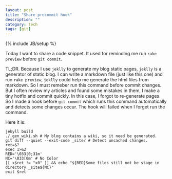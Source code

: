 ```yaml
---
layout: post
title: "Share precommit hook"
description: ""
category: tech
tags: [git]
---
```

{% include JB/setup %}

Today I want to share a code snippet. It used for reminding me run `rake preview` before `git commit`.

TL;DR. Because I use `jeklly` to generate my blog static pages, `jeklly` is a generator of static blog.
I can write a markdown file (just like this one) and run `rake preview`, `jeklly` could help me
generate the html files from markdown. So I must remeber run this command before commit changes.
But I often review my articles and found some mistakes in them, I make a tiny hotfix and commit quickly.
In this case, I forgot to re-generate pages. So I made a hook before `git commit` which runs this command
automatically and detects some changes occur. The hook will failed when I forget run the command.

Here it is:

    jekyll build
    ./_gen_wiki.sh # My blog contains a wiki, so it need be generated.
    git diff --quiet --exit-code _site/ # Detect uncached changes.
    ret=$?
    exec 1>&2
    RED='\033[0;31m'
    NC='\033[0m' # No Color
    [[ x$ret != "x0" ]] && echo "${RED}Some files still not be stage in directory _site${NC}"
    exit $ret

